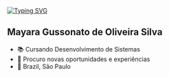 
[![Typing SVG](https://readme-typing-svg.demolab.com?font=Montserrat&weight=600&size=30&center=true&vCenter=true&pause=1000&color=6A99E9&width=1000&lines=Seja+bem-vindo(a)+ao+meu+perfil!+Me+chamo+Mayara)](https://git.io/typing-svg)

##  Mayara Gussonato de Oliveira Silva 

- 📚 Cursando Desenvolvimento de Sistemas
- 🧐 Procuro novas oportunidades e experiências
- 📌 Brazil, São Paulo








